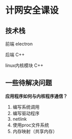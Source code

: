# 计网安全课设



## 技术栈

前端 electron

后端 C++

linux内核模块 C++



## 一些待解决问题

**应用程序如何与内核程序通信？**

1. 编写系统调用
2. 编写驱动程序
3. netlink
4. 使用proc文件系统
5. 内存映射（共享内存）